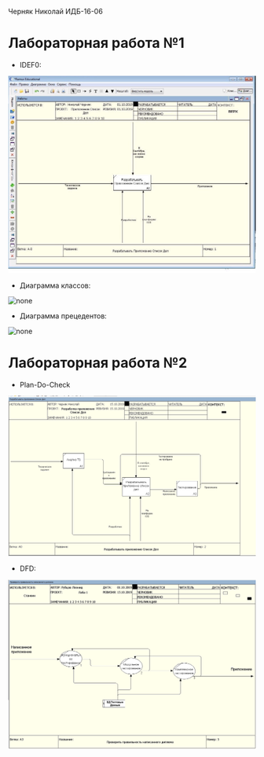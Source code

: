 Черняк Николай ИДБ-16-06

# Лабораторная работа №1

* IDEF0:

![none](https://github.com/cmpunk551/labs/blob/master/lab1/ELOZLEUZ6W0.jpg)

* Диаграмма классов:

![none](http://www.plantuml.com/plantuml/png/RP3DIWCn58NNpLDSkbBm8MfTkL9muJhC37Rej2F951SYg2XTA0WYk19_dY0LeyEqZgzmyaQUE1i5Lo7dVFUx90DRQLFD9eMoutnwg8sUI59eQ-LOzOOw6H-OSZPDjygYDB8_ogjCzJQDAO-wP5WG8LYQD3E_enFLMVfuWiD7E8N30cqu3tFKQFgYhUnoXmWUu0HVMCAnlK1BTWKlspjx2e-yrAnQlCFZ4pMBFyOuSuNNd_DQ_kUVQQ_36SD6SCTyAMjuWG-NaGXpU9ODQxBtS7Y3wqOt1BV2ZYRgRx2WFOODN5IjuXgIhNJpiOLVvzj7UPf9afkaoDGWcwRytsy0)

* Диаграмма прецедентов:

![none](http://www.plantuml.com/plantuml/png/fP5FIiD05CRNdLCyij95mGE8zC_AHJ7WmlMGZ6recf7951TMg4LmeITmezwWbaP3QjChVBcHBucLGjsvc9cFRtxluysRLcobiUDHAE9X45r98qSaFQiDtOX6Hth3lj7ZoE_gaAsBGM2LQBIDqTUrqmaPOL0RNvbTwtOdRnmhJyRgtucXkhHaDPcWFx3a1qPvDj2HgFjrZqZ6vE0PERumnnfBpAcOiloizdVanQnuG8gCaONpKzUhwxh530colGA6qotgLYHU_uhyZQkP5wmmvxjx9gPbFtHwTkw8xIZQ-qab_OX5TJuHDcod79BZ0mdMh1F26pP8YpisCyAI_PKZN6eswQ1zA7YLiYTu4iSJLgxeiJ4vuIUAbefy_kLl)

# Лабораторная работа №2

* Plan-Do-Check

![none](https://github.com/cmpunk551/labs/blob/master/lab1/Безымянный.png)

* DFD:

![none](https://github.com/cmpunk551/labs/blob/master/lab1/DM-PKtR491U.jpg)
